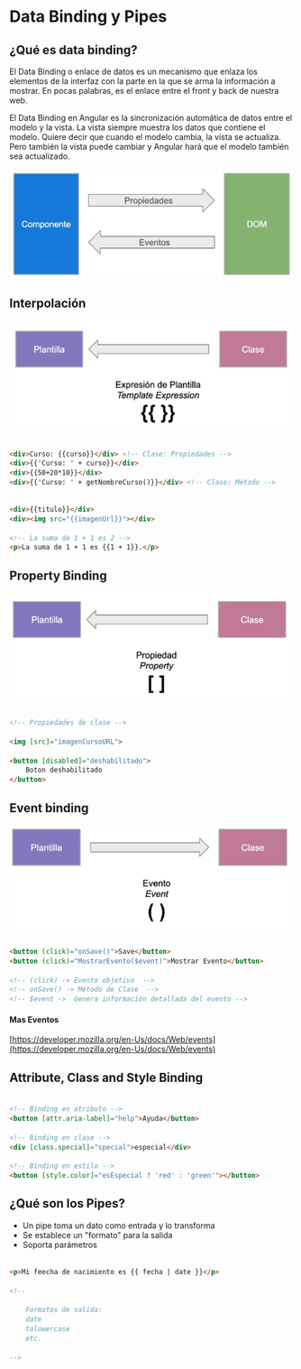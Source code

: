 # Data Binding y Pipes

## ¿Qué es data binding?

El Data Binding o enlace de datos es un mecanismo que enlaza los elementos de la interfaz con la parte en la que se arma la información a mostrar. En pocas palabras, es el enlace entre el front y back de nuestra web.

El Data Binding en Angular es la sincronización automática de datos entre el modelo y la vista. La vista siempre muestra los datos que contiene el modelo. Quiere decir que cuando el modelo cambia, la vista se actualiza. Pero también la vista puede cambiar y Angular hará que el modelo también sea actualizado.

![Imagen](../img/clase_4/1.png)

## Interpolación

![Imagen](../img/clase_4/2.png)

``` html

<div>Curso: {{curso}}</div> <!-- Clase: Propiedades -->
<div>{{'Curso: ' + curso}}</div>
<div>{{50+20*10}}</div>
<div>{{'Curso: ' + getNombreCurso()}}</div> <!-- Clase: Método -->

```

``` html

<div>{{titulo}}</div>
<div><img src="{{imagenUrl}}"></div>

<!-- La suma de 1 + 1 es 2 -->
<p>La suma de 1 + 1 es {{1 + 1}}.</p>

```

## Property Binding

![Imagen](../img/clase_4/3.png)

``` html

<!-- Propiedades de clase -->

<img [src]="imagenCursoURL">

<button [disabled]="deshabilitado">
    Boton deshabilitado
</button>

```

## Event binding

![Imagen](../img/clase_4/4.png)

``` html

<button (click)="onSave()">Save</button>
<button (click)="MostrarEvento($event)">Mostrar Evento</button>

<!-- (click) -> Evento objetivo  -->
<!-- onSave() -> Método de Clase  -->
<!-- $event ->  Genera información detallada del evento -->

```

#### Mas Eventos
[https://developer.mozilla.org/en-Us/docs/Web/events](https://developer.mozilla.org/en-Us/docs/Web/events)

## Attribute, Class and Style Binding

``` html

<!-- Binding en atributo -->
<button [attr.aria-label]="help">Ayuda</button>

<!-- Binding en clase -->
<div [class.special]="special">especial</div>

<!-- Binding en estilo -->
<button [style.color]="esEspecial ? 'red' : 'green'"></button>

```

## ¿Qué son los Pipes?

* Un pipe toma un dato como entrada y lo transforma
* Se establece un "formato" para la salida
* Soporta parámetros

``` html

<p>Mi feecha de nacimiento es {{ fecha | date }}</p>

<!-- 

    Formatos de salida:
    date
    tolowercase
    etc.

-->

```